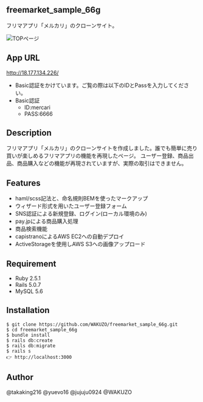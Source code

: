 ## freemarket_sample_66g
 
フリマアプリ「メルカリ」のクローンサイト。

![TOPページ](https://gyazo.com/da96e51a44910b73fef47f814747ab0d/raw)

## App URL

http://18.177.134.226/

- Basic認証をかけています。ご覧の際は以下のIDとPassを入力してください。
 - Basic認証
    - ID:mercari
    - PASS:6666
 
## Description

フリマアプリ「メルカリ」のクローンサイトを作成しました。誰でも簡単に売り買いが楽しめるフリマアプリの機能を再現したページ。 ユーザー登録、商品出品、商品購入などの機能が再現されていますが、実際の取引はできません。
 
## Features
 
- haml/scss記法と、命名規則BEMを使ったマークアップ
- ウィザード形式を用いたユーザー登録フォーム
- SNS認証による新規登録、ログイン(ローカル環境のみ)
- pay.jpによる商品購入処理
- 商品検索機能
- capistranoによるAWS EC2への自動デプロイ
- ActiveStorageを使用しAWS S3への画像アップロード
 
## Requirement

- Ruby 2.5.1
- Rails 5.0.7
- MySQL 5.6
 
## Installation

```
$ git clone https://github.com/WAKUZO/freemarket_sample_66g.git
$ cd freemarket_sample_66g
$ bundle install
$ rails db:create
$ rails db:migrate
$ rails s
👉 http://localhost:3000
```

## Author

@takaking216 @yuevo16 @jujuju0924 @WAKUZO
